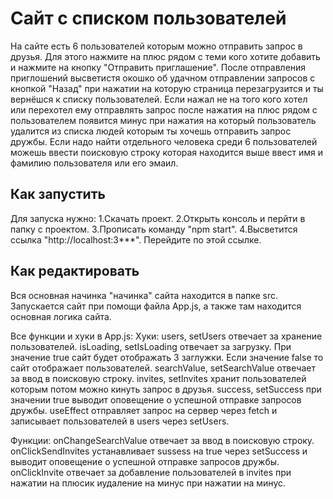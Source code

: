 # Сайт с списком пользователей

На сайте есть 6 пользователей которым можно отправить запрос в друзья. Для этого нажмите на плюс рядом с теми кого хотите добавить и нажмите на кнопку "Отправить приглашение".
После отправления приглошений высветистя окошко об удачном отправлении запросов с кнопкой "Назад" при нажатии на которую страница перезагрузится и ты вернёшся к списку пользователей.
Если нажал не на того кого хотел или перехотел ему отправлять запрос после нажатия на плюс рядом с пользователем появится минус при нажатия на который пользователь удалится из списка людей которым ты хочешь отправить запрос дружбы.
Если надо найти отдельного человека среди 6 пользователей можешь ввести поисковую строку которая находится выше ввест имя и фамилию пользователя или его эмаил.

## Как запустить

Для запуска нужно:
1.Скачать проект.
2.Открыть консоль и перйти в папку с проектом.
3.Прописать команду "npm start".
4.Высветится ссылка "http://localhost:3***". Перейдите по этой ссылке.

## Как редактировать

Вся основная начинка "начинка" сайта находится в папке src. Запускается сайт при помощи файла App.js, а также там находится основная логика сайта.

Все функции и хуки в App.js:
Хуки:
users, setUsers отвечает за хранение пользователей.
isLoading, setIsLoading отвечает за загрузку. При значение true сайт будет отображать 3 заглужки. Если значение false то сайт отображает пользователей.
searchValue, setSearchValue отвечает за ввод в поисковую строку.
invites, setInvites хранит пользователей которым потом можно кинуть запрос в друзья.
success, setSuccess при значении true выводит оповещение о успешной отправке запросов дружбы.
useEffect отправляет запрос на сервер через fetch и записывает пользователей в users через setUsers.

Функции:
onChangeSearchValue отвечает за ввод в поисковую строку.
onClickSendInvites устанавливает sussess на true через setSuccess и выводит оповещение о успешной отправке запросов дружбы.
onClickInvite отвечает за добавление пользователей в invites при нажатии на плюсик иудаление на минус при нажатии на минус.

